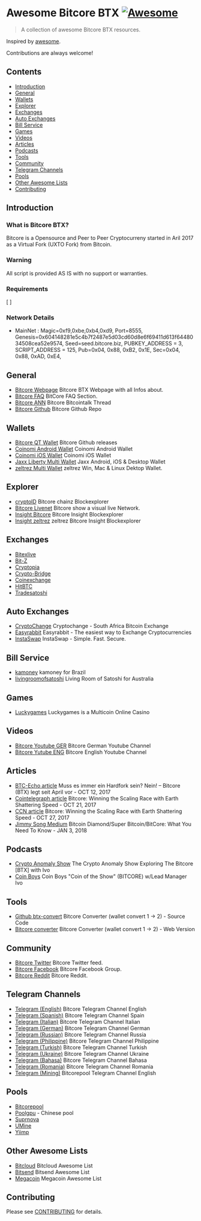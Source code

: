 # Awesome Bitcore BTX [![Awesome](https://awesome.re/badge.svg)](https://awesome.re)

> A collection of awesome Bitcore BTX resources.

Inspired by [awesome](https://github.com/sindresorhus/awesome).

Contributions are always welcome! 

## Contents
* [Introduction](#introduction)
* [General](#general)
* [Wallets](#wallets)
* [Explorer](#explorer)
* [Exchanges](#exchanges)
* [Auto Exchanges](#auto-exchanges)
* [Bill Service](#bill-service)
* [Games](#games)
* [Videos](#videos)
* [Articles](#articles)
* [Podcasts](#podcasts)
* [Tools](#tools)
* [Community](#community)
* [Telegram Channels](#telegram-channels)
* [Pools](#pools)
* [Other Awesome Lists](#other-awesome-lists)
* [Contributing](#contributing)

## Introduction
### What is Bitcore BTX?
Bitcore is a Opensource and Peer to Peer Cryptocurreny started in Aril 2017 as a Virtual Fork (UXTO Fork) from Bitcoin.

### Warning
All script is provided AS IS with no support or warranties.

### Requirements
[ ]

### Network Details
* MainNet : Magic=0xf9,0xbe,0xb4,0xd9, Port=8555, Genesis=0x604148281e5c4b7f2487e5d03cd60d8e6f69411d613f6448034508cea52e9574, Seed=seed.bitcore.biz, PUBKEY_ADDRESS = 3, SCRIPT_ADDRESS = 125, Pub=0x04, 0x88, 0xB2, 0x1E, Sec=0x04, 0x88, 0xAD, 0xE4, 

## General
* [Bitcore Webpage](https://bitcore.cc/) Bitcore BTX Webpage with all Infos about.
* [Bitcore FAQ](https://bitcore.cc/faq/) BitCore FAQ Section.
* [Bitcore ANN](https://bitcointalk.org/index.php?topic=1883902.0) Bitcore Bitcointalk Thread
* [Bitcore Github](https://github.com/LIMXTEC/BitCore/releases/) Bitcore Github Repo

## Wallets
* [Bitcore QT Wallet](https://github.com/LIMXTEC/BitCore/releases) Bitcore Github releases
* [Coinomi Android Wallet](https://play.google.com/store/apps/details?id=com.coinomi.wallet) Coinomi Android Wallet
* [Coinomi iOS Wallet](https://itunes.apple.com/app/coinomi-wallet/id1333588809) Coinomi iOS Wallet
* [Jaxx Liberty Multi Wallet](https://jaxx.io/jaxx-liberty-beta.html) Jaxx Android, iOS & Desktop Wallet
* [zeltrez Multi Wallet](https://zeltrez.io/downloads/) zeltrez Win, Mac & Linux Dektop Wallet.

## Explorer
* [cryptoID](https://chainz.cryptoid.info/btx/) Bitcore chainz Blockexplorer
* [Bitcore Livenet](https://bitcore.cc/livenet/) Bitcore show a visual live Network.
* [Insight Bitcore](https://insight.bitcore.cc/) Bitcore Insight Blockexplorer
* [Insight zeltrez](https://explorer.btx.zeltrez.io) zeltrez Bitcore Insight Blockexplorer

## Exchanges
* [Bitexlive](https://bitexlive.com/exchange/BTC-BTX)
* [Bit-Z](https://www.bit-z.com/trade/btx_btc)
* [Cryptopia](https://www.cryptopia.co.nz/Exchange/?market=BTX_BTC)
* [Crypto-Bridge](https://wallet.crypto-bridge.org/market/BRIDGE.BTX_BRIDGE.BTC)
* [Coinexchange](https://www.coinexchange.io/market/BTX/BTC)
* [HitBTC](https://hitbtc.com/BTX-to-BTC)
* [Tradesatoshi](https://tradesatoshi.com/Exchange/?market=BTX_BTC)

## Auto Exchanges
* [CryptoChange](https://www.cryptochange.co.za/) Cryptochange - South Africa Bitcoin Exchange
* [Easyrabbit](https://easyrabbit.net/?buy=btx) Easyrabbit - The easiest way to Exchange Cryptocurrencies
* [InstaSwap](https://instaswap.io/) InstaSwap - Simple. Fast. Secure.

## Bill Service
* [kamoney](https://www.kamoney.com.br) kamoney for Brazil
* [livingroomofsatoshi](https://livingroomofsatoshi.com/) Living Room of Satoshi for Australia

## Games
* [Luckygames](https://luckygames.io/) Luckygames is a Multicoin Online Casino

## Videos
* [Bitcore Youtube GER](https://www.youtube.com/channel/UCwP0QP-GUKI2l0r6FQQEf_g) Bitcore German Youtube Channel
* [Bitcore Yutube ENG](https://www.youtube.com/channel/UCQ8pXce5-yN4LCtA6RzcZvQ) Bitcore English Youtube Channel

## Articles
* [BTC-Echo article](https://www.btc-echo.de/muss-es-immer-ein-hardfork-sein-nein-bitcore-btx-legt-seit-april-vor/) Muss es immer ein Hardfork sein? Nein! – Bitcore (BTX) legt seit April vor - OCT 12, 2017
* [Cointelegraph article](https://www.cointelegraph.com/press-releases/bitcore-a-lightning-fast-solution-to-the-scaling-debate) Bitcore: Winning the Scaling Race with Earth Shattering Speed - OCT 21, 2017
* [CCN article](https://www.ccn.com/bitcore-winning-scaling-race-earth-shattering-speed/) Bitcore: Winning the Scaling Race with Earth Shattering Speed - OCT 27, 2017
* [Jimmy Song Medium](https://medium.com/@jimmysong/bitcoin-diamond-super-bitcoin-bitcore-what-you-need-to-know-f49c35688a39) Bitcoin Diamond/Super Bitcoin/BitCore: What You Need To Know - JAN 3, 2018

## Podcasts
* [Crypto Anomaly Show](https://soundcloud.com/crypto-anomaly/exploring-the-bitcore-btx-with-ivo) The Crypto Anomaly Show Exploring The Bitcore [BTX] with Ivo
* [Coin Boys](https://soundcloud.com/coin-boys/coin-boys-coin-of-the-show-bitcore-wlead-manager-ivo) Coin Boys "Coin of the Show" (BITCORE) w/Lead Manager Ivo

## Tools
* [Github btx-convert](https://github.com/LIMXTEC/btx-convert) Bitcore Converter (wallet convert 1 -> 2) - Source Code
* [Bitcore converter](https://bitcore.cc/btx-converter/) Bitcore Converter (wallet convert 1 -> 2) - Web Version

## Community
* [Bitcore Twitter](https://twitter.com/Bitcore_BTX) Bitcore Twitter feed.
* [Bitcore Facebook](https://facebook.com/groups/Bitcore.BTX) Bitcore Facebook Group.
* [Bitcore Reddit](https://www.reddit.com/r/bitcore_btx/) Bitcore Reddit.

## Telegram Channels
* [Telegram (English)](https://t.me/bitcore_btx_official) Bitcore Telegram Channel English
* [Telegram (Spanish)](https://t.me/joinchat/CXvK0A9M8q5hIq7fGQiJTQ) Bitcore Telegram Channel Spain
* [Telegram (Italian)](https://t.me/joinchat/B-3sTw9IXWvKx1R1-IbKyw) Bitcore Telegram Channel Italian
* [Telegram (German)](https://t.me/Bitcore_BTX_German) Bitcore Telegram Channel German
* [Telegram (Russian)](https://t.me/btxrussian) Bitcore Telegram Channel Russia
* [Telegram (Philippine)](https://t.me/joinchat/Cqe_mhDNQwZWxOb4luxW3g) Bitcore Telegram Channel Philippine
* [Telegram (Turkish)](https://t.me/joinchat/FtdVegoRDXHhZoEor6afFg) Bitcore Telegram Channel Turkish
* [Telegram (Ukraine)](https://t.me/bitcoreukraine) Bitcore Telegram Channel Ukraine
* [Telegram (Bahasa)](https://t.me/BITCORE_BTX_BAHASA) Bitcore Telegram Channel Bahasa
* [Telegram (Romania)](https://t.me/joinchat/EWnofBKiW7b5G3gftSQ4Cg) Bitcore Telegram Channel Romania
* [Telegram (Mining)](https://t.me/bitcorepool) Bitcorepool Telegram Channel English

## Pools
* [Bitcorepool](https://www.bitcorepool.cc/)
* [Poolgpu](http://www.poolgpu.com) - Chinese pool
* [Suprnova](https://btx.suprnova.cc/)
* [UMine](http://s.umine.org/)
* [Yiimp](http://yiimp.eu/)

## Other Awesome Lists
* [Bitcloud](https://github.com/LIMXTEC/awesome-bitcloud-btdx/) Bitcloud Awesome List
* [Bitsend](https://github.com/LIMXTEC/awesome-bitsend-bsd/) Bitsend Awesome List
* [Megacoin](https://github.com/LIMXTEC/awesome-megacoin-mec/) Megacoin Awesome List

## Contributing
Please see [CONTRIBUTING](https://github.com/LIMXTEC/awesome-bitcore-btx/blob/master/contributing.md) for details.
